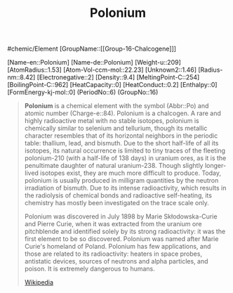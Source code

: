 ﻿---
title: "Polonium"
type: Element

SpocWebEntityId: 21979
---

#chemic/Element 
[GroupName::[[Group-16-Chalcogene]]]

[Name-en::Polonium]
[Name-de::Polonium]
[Weight-u::209]
[AtomRadius::1.53]
[Atom-Vol-ccm-mol::22.23]
[Unknown2::1.46]
[Radius-nm::8.42]
[Electronegative::2]
[Density::9.4]
[MeltingPoint-C::254]
[BoilingPoint-C::962]
[HeatCapacity::0]
[HeatConduct::0.2]
[Enthalpy::0]
[FormEnergy-kj-mol::0]
(PeriodNo::6)
(GroupNo::16)



> **Polonium** is a chemical element with the symbol (Abbr::Po) and atomic number (Charge-e::84). Polonium is a chalcogen. A rare and highly radioactive metal with no stable isotopes, polonium is chemically similar to selenium and tellurium, though its metallic character resembles that of its horizontal neighbors in the periodic table: thallium, lead, and bismuth. Due to the short half-life of all its isotopes, its natural occurrence is limited to tiny traces of the fleeting polonium-210 (with a half-life of 138 days) in uranium ores, as it is the penultimate daughter of natural uranium-238. Though slightly longer-lived isotopes exist, they are much more difficult to produce. Today, polonium is usually produced in milligram quantities by the neutron irradiation of bismuth. Due to its intense radioactivity, which results in the radiolysis of chemical bonds and radioactive self-heating, its chemistry has mostly been investigated on the trace scale only.
>
> Polonium was discovered in July 1898 by Marie Skłodowska-Curie and Pierre Curie, when it was extracted from the uranium ore pitchblende and identified solely by its strong radioactivity: it was the first element to be so discovered. Polonium was named after Marie Curie's homeland of Poland. Polonium has few applications, and those are related to its radioactivity: heaters in space probes, antistatic devices, sources of neutrons and alpha particles, and poison. It is extremely dangerous to humans.
>
> [Wikipedia](https://en.wikipedia.org/wiki/Polonium)